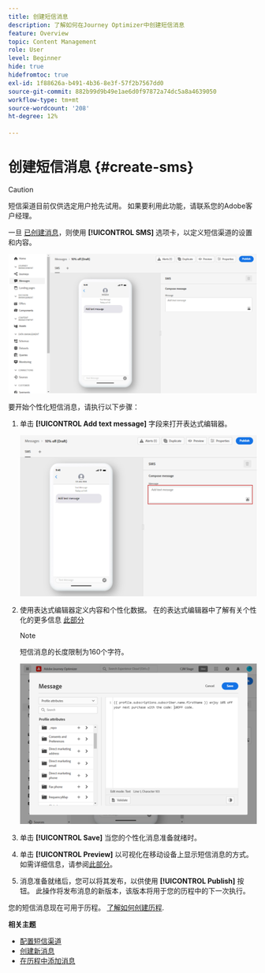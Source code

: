 ```yaml
---
title: 创建短信消息
description: 了解如何在Journey Optimizer中创建短信消息
feature: Overview
topic: Content Management
role: User
level: Beginner
hide: true
hidefromtoc: true
exl-id: 1f88626a-b491-4b36-8e3f-57f2b7567dd0
source-git-commit: 882b99d9b49e1ae6d0f97872a74dc5a8a4639050
workflow-type: tm+mt
source-wordcount: '208'
ht-degree: 12%

---
```


# 创建短信消息 {#create-sms}

>[!CAUTION]
>
> 短信渠道目前仅供选定用户抢先试用。 如果要利用此功能，请联系您的Adobe客户经理。

一旦 [已创建消息](create-message.md)，则使用 **[!UICONTROL SMS]** 选项卡，以定义短信渠道的设置和内容。

![](assets/sms_1.png)

要开始个性化短信消息，请执行以下步骤：

1. 单击 **[!UICONTROL Add text message]** 字段来打开表达式编辑器。

   ![](assets/sms_3.png)

1. 使用表达式编辑器定义内容和个性化数据。 在的表达式编辑器中了解有关个性化的更多信息 [此部分](../personalization/personalize.md)

   >[!NOTE]
   >
   > 短信消息的长度限制为160个字符。

   ![](assets/sms_2.png)

1. 单击 **[!UICONTROL Save]** 当您的个性化消息准备就绪时。

1. 单击 **[!UICONTROL Preview]** 以可视化在移动设备上显示短信消息的方式。 如需详细信息，请参阅[此部分](preview.md)。

1. 消息准备就绪后，您可以将其发布，以供使用 **[!UICONTROL Publish]** 按钮。 此操作将发布消息的新版本，该版本将用于您的历程中的下一次执行。

您的短信消息现在可用于历程。 [了解如何创建历程](../building-journeys/journey-gs.md).

**相关主题**

* [配置短信渠道](../configuration/sms-configuration.md)
* [创建新消息](create-message.md)
* [在历程中添加消息](../building-journeys/journeys-message.md)
